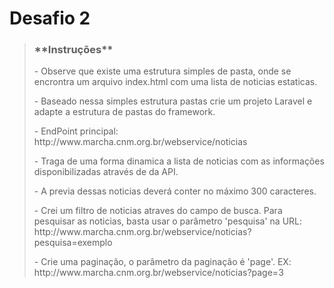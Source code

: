 
<h1>Desafio 2</h1>

><h3>**Instruções**</h3>
> <p>- Observe que existe uma estrutura simples de pasta, onde se encrontra um arquivo index.html com uma lista de noticias estaticas.</p>
> <p>- Baseado nessa simples estrutura pastas crie um projeto Laravel e adapte a estrutura de pastas do framework.</p>
> <p>- EndPoint principal: http://www.marcha.cnm.org.br/webservice/noticias</p>
> <p>- Traga de uma forma dinamica a lista de noticias com as informações disponibilizadas através de da API.</p>
> <p>- A previa dessas noticias deverá conter no máximo 300 caracteres.</p>
> <p>- Crei um filtro de noticias atraves do campo de busca. Para pesquisar as noticias, basta usar o parâmetro 'pesquisa' na URL: http://www.marcha.cnm.org.br/webservice/noticias?pesquisa=exemplo</p>
> <p>- Crie uma paginação, o parâmetro da paginação é 'page'. EX: http://www.marcha.cnm.org.br/webservice/noticias?page=3</p>





